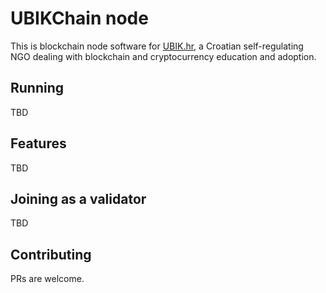 # UBIKChain node

This is blockchain node software for [UBIK.hr](https://ubik.hr), a Croatian self-regulating NGO dealing with blockchain and cryptocurrency education and adoption.

## Running

TBD

## Features

TBD

## Joining as a validator

TBD

## Contributing

PRs are welcome.
